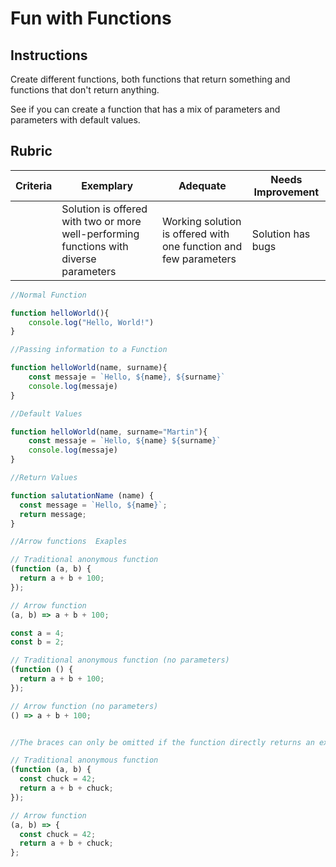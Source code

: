 # Fun with Functions

## Instructions

Create different functions, both functions that return something and functions that don't return anything.

See if you can create a function that has a mix of parameters and parameters with default values.

## Rubric

| Criteria | Exemplary                                                                              | Adequate                                                         | Needs Improvement |
| -------- | -------------------------------------------------------------------------------------- | ---------------------------------------------------------------- | ----------------- |
|          | Solution is offered with two or more well-performing functions with diverse parameters | Working solution is offered with one function and few parameters | Solution has bugs |


```javascript
//Normal Function

function helloWorld(){
    console.log("Hello, World!")
}

//Passing information to a Function

function helloWorld(name, surname){
    const messaje = `Hello, ${name}, ${surname}`
    console.log(messaje)
}

//Default Values

function helloWorld(name, surname="Martin"){
    const messaje = `Hello, ${name} ${surname}`
    console.log(messaje)
}

//Return Values

function salutationName (name) {
  const message = `Hello, ${name}`;
  return message;
}

//Arrow functions  Exaples

// Traditional anonymous function
(function (a, b) {
  return a + b + 100;
});

// Arrow function
(a, b) => a + b + 100;

const a = 4;
const b = 2;

// Traditional anonymous function (no parameters)
(function () {
  return a + b + 100;
});

// Arrow function (no parameters)
() => a + b + 100;


//The braces can only be omitted if the function directly returns an expression. If the body has additional lines of processing, the braces are required — and so is the return keyword. Arrow functions cannot guess what or when you want to return.

// Traditional anonymous function
(function (a, b) {
  const chuck = 42;
  return a + b + chuck;
});

// Arrow function
(a, b) => {
  const chuck = 42;
  return a + b + chuck;
};



```